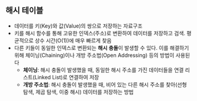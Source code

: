 ## 해시 테이블

- 데이터를 키(Key)와 값(Value)의 쌍으로 저장하는 자료구조
- 키를 해시 함수를 통해 고유한 인덱스(주소)로 변환하여 데이터를 저장하고 검색.  평균적으로 상수 시간(O(1))에 매우 빠르게 찾음
- 다른 키들이 동일한 인덱스로 변환되는 **해시 충돌**이 발생할 수 있다. 이를 해결하기 위해 체이닝(Chaining)이나 개방 주소법(Open Addressing) 등의 방법이 사용된다
    - **체이닝**: 해시 충돌이 발생했을 때, 동일한 해시 주소를 가진 데이터들을 연결 리스트(Linked List)로 연결하여 저장
    - **개방 주소법**: 해시 충돌이 발생했을 때, 비어 있는 다른 해시 주소를 찾아(선형 탐색, 제곱 탐색, 이중 해시) 데이터를 저장하는 방법
